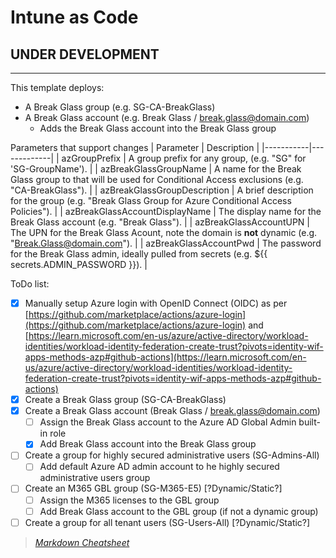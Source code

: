 
# Intune as Code

## UNDER DEVELOPMENT

---

This template deploys:

- A Break Glass group (e.g. SG-CA-BreakGlass)
- A Break Glass account (e.g. Break Glass / break.glass@domain.com)
  - Adds the Break Glass account into the Break Glass group

Parameters that support changes
| Parameter | Description |
|-----------|-------------|
| azGroupPrefix | A group prefix for any group, (e.g. "SG" for 'SG-GroupName'). |
| azBreakGlassGroupName | A name for the Break Glass group to that will be used for Conditional Access exclusions (e.g. "CA-BreakGlass"). |
| azBreakGlassGroupDescription | A brief description for the group (e.g. "Break Glass Group for Azure Conditional Access Policies"). |
| azBreakGlassAccountDisplayName | The display name for the Break Glass account (e.g. "Break Glass"). |
| azBreakGlassAccountUPN | The UPN for the Break Glass Acount, note the domain is **not** dynamic (e.g. "Break.Glass@domain.com"). |
| azBreakGlassAccountPwd | The password for the Break Glass admin, ideally pulled from secrets (e.g. ${{ secrets.ADMIN_PASSWORD }}). |

ToDo list:

- [x] Manually setup Azure login with OpenID Connect (OIDC) as per [https://github.com/marketplace/actions/azure-login](https://github.com/marketplace/actions/azure-login) and [https://learn.microsoft.com/en-us/azure/active-directory/workload-identities/workload-identity-federation-create-trust?pivots=identity-wif-apps-methods-azp#github-actions](https://learn.microsoft.com/en-us/azure/active-directory/workload-identities/workload-identity-federation-create-trust?pivots=identity-wif-apps-methods-azp#github-actions)
- [x] Create a Break Glass group (SG-CA-BreakGlass)
- [x] Create a Break Glass account (Break Glass / break.glass@domain.com)
  - [ ] Assign the Break Glass account to the Azure AD Global Admin built-in role
  - [x] Add Break Glass account into the Break Glass group
- [ ] Create a group for highly secured administrative users (SG-Admins-All)
  - [ ] Add default Azure AD admin account to he highly secured administrative users group
- [ ] Create an M365 GBL group (SG-M365-E5) [?Dynamic/Static?]
  - [ ] Assign the M365 licenses to the GBL group
  - [ ] Add Break Glass account to the GBL group (if not a dynamic group)
- [ ] Create a group for all tenant users (SG-Users-All) [?Dynamic/Static?]

>*[Markdown Cheatsheet](https://www.markdown-cheatsheet.com/)*

